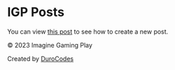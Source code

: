 # IGP Posts

You can view [this post](https://posts.imaginegamingplay.com/posts/new-post) to see how to create a new post.

© 2023 Imagine Gaming Play

Created by [DuroCodes](https://github.com/DuroCodes)